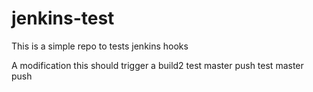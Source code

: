 # jenkins-test
This is a simple repo to tests jenkins hooks

A modification this should trigger a build2
test master push
test master push
